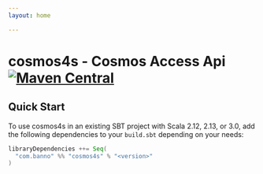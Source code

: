 ```yaml
---
layout: home

---
```


# cosmos4s - Cosmos Access Api [![Maven Central](https://maven-badges.herokuapp.com/maven-central/com.banno/cosmos4s_2.13/badge.svg)](https://maven-badges.herokuapp.com/maven-central/com.banno/cosmos4s_2.13)

## Quick Start

To use cosmos4s in an existing SBT project with Scala 2.12, 2.13, or 3.0, add the following dependencies to your
`build.sbt` depending on your needs:

```scala
libraryDependencies ++= Seq(
  "com.banno" %% "cosmos4s" % "<version>"
)
```
